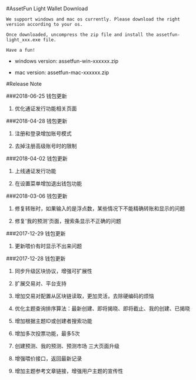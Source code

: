 #AssetFun Light Wallet Download

    We support windows and mac os currently. Please download the right version according to your os.

    Once downloaded, uncompress the zip file and install the assetfun-light_xxx.exe file.

    Have a fun!


* windows version: assetfun-win-xxxxxx.zip

* mac version: assetfun-mac-xxxxxx.zip


#Release Note

###2018-06-25 钱包更新

1. 优化通证发行功能相关页面

###2018-04-28 钱包更新

1. 注册和登录增加账号模式

2. 去掉注册高级账号时的限制

###2018-04-02 钱包更新

1. 上线通证发行功能

2. 在设置菜单增加退出钱包功能

###2018-03-06 钱包更新

1. 修复转账时，如果输入的是浮点数，某些情况下不能精确转账和显示的问题

2. 修复'我的预测'页面，搜索条显示不正确的问题

###2017-12-29 钱包更新

1. 更新喂价有时显示不出来问题

###2017-12-28 钱包更新

1. 同步升级区块协议，增强可扩展性

2. 扩展交易对、平台支持

3. 增加交易对配置从区块链读取，更加灵活，去除硬编码的烦恼

4. 优化主题查询排序算法：最新创建、即将揭晓、即将截止、我的创建、已揭晓

5. 增加根据主题ID或创建者搜索功能

6. 增加多次投票功能，最多5次

7. 创建预测、我的预测、预测市场 三大页面升级

8. 增强喂价接口，返回最新记录

9. 增加主题参考文章链接，增强用户主题的宣传性

